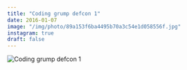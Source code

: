 ```yaml
---
title: "Coding grump defcon 1"
date: 2016-01-07
image: "/img/photo/89a153f6ba4495b70a3c54e1d058556f.jpg"
instagram: true
draft: false
---
```


![Coding grump defcon 1](/img/photo/89a153f6ba4495b70a3c54e1d058556f.jpg)
